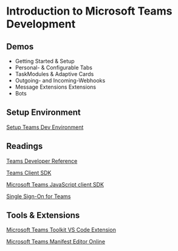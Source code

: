 # Introduction to Microsoft Teams Development

## Demos

- Getting Started & Setup
- Personal- & Configurable Tabs
- TaskModules & Adaptive Cards
- Outgoing- and Incoming-Webhooks
- Message Extensions Extensions
- Bots

## Setup Environment

[Setup Teams Dev Environment](https://docs.microsoft.com/en-us/microsoftteams/platform/build-your-first-app/build-first-app-overview#get-prerequisites)

## Readings

[Teams Developer Reference](https://docs.microsoft.com/en-us/microsoftteams/platform/overview)

[Teams Client SDK](https://docs.microsoft.com/en-us/microsoftteams/platform/tabs/how-to/using-teams-client-sdk)

[Microsoft Teams JavaScript client SDK](https://docs.microsoft.com/en-us/javascript/api/overview/msteams-client?view=msteams-client-js-latest)

[Single Sign-On for Teams](https://docs.microsoft.com/en-us/microsoftteams/platform/tabs/how-to/authentication/auth-aad-sso)

## Tools & Extensions

[Microsoft Teams Toolkit VS Code Extension](https://marketplace.visualstudio.com/items?itemName=TeamsDevApp.ms-teams-vscode-extension)

[Microsoft Teams Manifest Editor Online](https://dev.teams.microsoft.com/appconfiguration.html)
